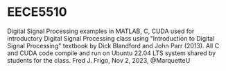 # EECE5510
Digital Signal Processing examples in MATLAB, C, CUDA used for introductory Digital Signal Processing class using "Introduction to Digital Signal Processing" textbook by Dick Blandford and John Parr (2013).  All C and CUDA code compile and run on Ubuntu 22.04 LTS system shared by students for the class.  Fred J. Frigo, Nov 2, 2023, @MarquetteU
